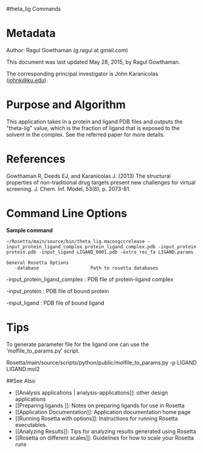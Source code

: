 #theta_lig Commands

Metadata
========

Author: Ragul Gowthaman (g.ragul at gmail.com)

This document was last updated May 28, 2015, by Ragul Gowthaman.

The corresponding principal investigator is John Karanicolas (johnk@ku.edu).

Purpose and Algorithm
=====================

This application takes in a protein and ligand PDB files and outputs the "theta-lig" value, which is the fraction of ligand that is exposed to the solvent in the complex. See the referred paper for more details.

References
==========

Gowthaman R, Deeds EJ, and Karanicolas J. (2013) The structural properties of non-traditional drug targets present new challenges for virtual screening. J. Chem. Inf. Model, 53(8), p. 2073-81.

Command Line Options
====================

**Sample command**

```
~/Rosetta/main/source/bin/theta_lig.macosgccrelease -input_protein_ligand_complex protein_ligand_complex.pdb -input_protein protein.pdb -input_ligand LIGAND_0001.pdb -extra_res_fa LIGAND.params

```


```
General Rosetta Options
   -database                   Path to rosetta databases

```

-input_protein_ligand_complex : PDB file of protein-ligand complex

-input_protein : PDB file of bound protein
 
-input_ligand : PDB file of bound ligand  


Tips
====
To generate parameter file for the ligand one can use the 'molfile_to_params.py' script.

Rosetta/main/source/scripts/python/public/molfile_to_params.py -p LIGAND LIGAND.mol2


##See Also

* [[Analysis applications | analysis-applications]]: other design applications
* [[Preparing ligands ]]: Notes on preparing ligands for use in Rosetta
* [[Application Documentation]]: Application documentation home page
* [[Running Rosetta with options]]: Instructions for running Rosetta executables.
* [[Analyzing Results]]: Tips for analyzing results generated using Rosetta
* [[Rosetta on different scales]]: Guidelines for how to scale your Rosetta runs
